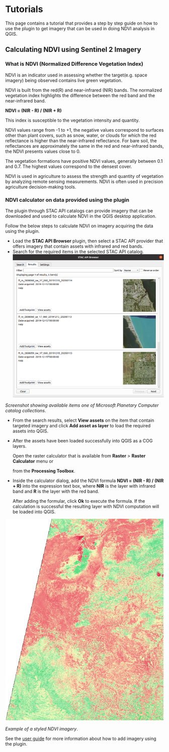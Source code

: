 
# Tutorials
This page contains a tutorial that provides a step by step guide on how to use the plugin to get imagery that 
can be used in doing NDVI analysis in QGIS.

## Calculating NDVI using Sentinel 2 Imagery

### What is NDVI (Normalized Difference Vegetation Index)

NDVI is an indicator used in assessing whether the target(e.g. space imagery) being observed contains live green vegetation.

NDVI is built from the red(R) and near-infrared (NIR) bands. The normalized vegetation index highlights the 
difference between the red band and the near-infrared band.

**NDVI = (NIR - R) / (NIR + R)**

This index is susceptible to the vegetation intensity and quantity.

NDVI values range from -1 to +1, the negative values correspond to surfaces other than plant covers, such as snow, water, 
or clouds for which the red reflectance is higher than the near-infrared reflectance.
For bare soil, the reflectances are approximately the same in the red and near-infrared bands, the NDVI presents values close to 0.

The vegetation formations have positive NDVI values, generally between 0.1 and 0.7. The highest values correspond to the densest cover.

NDVI is used in agriculture to assess the strength and quantity of vegetation by analyzing remote sensing measurements.
NDVI is often used in precision agriculture decision-making tools.

### NDVI calculator on data provided using the plugin
The plugin through STAC API catalogs can provide imagery that can be downloaded and used to calculate NDVI in the QGIS 
desktop application. 

Follow the below steps to calculate NDVI on imagery acquiring the data using the plugin.

- Load the **STAC API Browser** plugin, then select a STAC API provider that offers imagery that contain assets with 
  infrared and red bands.
- Search for the required items in the selected STAC API catalog.
![image](images/search_result_stac_api_plugin.png)

_Screenshot showing available items one of Microsoft Planetary Computer catalog collections_.

- From the search results, select **View assets** on the item that contain targeted imagery and 
  click **Add asset as layer** to load the required assets into QGIS.
- After the assets have been loaded successfully into QGIS as a COG layers.
  
  Open the raster calculator that is available 
  from **Raster** > **Raster Calculator** menu or
  
  from the **Processing Toolbox**. 

- Inside the calculator dialog, add the NDVI formula **NDVI = (NIR - R) / (NIR + R)** into the expression text box, 
  where **NIR** is the layer with infrared band and **R** is the layer with the red band.

  After adding the formular, click **Ok** to execute the formula. If the calculation is successful
  the resulting layer with NDVI computation will be loaded into QGIS.


![image](images/ndvi.png)

_Example of a styled NDVI imagery_.

See the [user guide](./user-guide) for more information about how to add imagery using the plugin.


